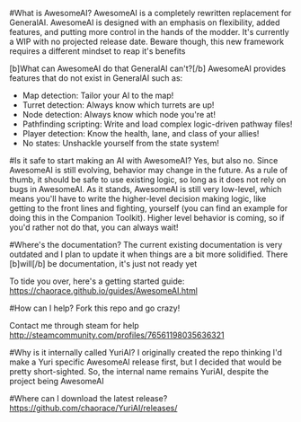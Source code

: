#What is AwesomeAI?
AwesomeAI is a completely rewritten replacement for GeneralAI. AwesomeAI is designed with an emphasis on flexibility, added features, and putting more control in the hands of the modder. It's currently a WIP with no projected release date. Beware though, this new framework requires a different mindset to reap it's benefits

[b]What can AwesomeAI do that GeneralAI can't?[/b]
AwesomeAI provides features that do not exist in GeneralAI such as:
* Map detection: Tailor your AI to the map!
* Turret detection: Always know which turrets are up!
* Node detection: Always know which node you're at!
* Pathfinding scripting: Write and load complex logic-driven pathway files!
* Player detection: Know the health, lane, and class of your allies!
* No states: Unshackle yourself from the state system!

#Is it safe to start making an AI with AwesomeAI?
Yes, but also no. Since AwesomeAI is still evolving, behavior may change in the future. As a rule of thumb, it should be safe to use existing logic, so long as it does not rely on bugs in AwesomeAI. As it stands, AwesomeAI is still very low-level, which means you'll have to write the higher-level decision making logic, like getting to the front lines and fighting, yourself (you can find an example for doing this in the Companion Toolkit). Higher level behavior is coming, so if you'd rather not do that, you can always wait!

#Where's the documentation?
The current existing documentation is very outdated and I plan to update it when things are a bit more solidified. There [b]will[/b] be documentation, it's just not ready yet

To tide you over, here's a getting started guide:
https://chaorace.github.io/guides/AwesomeAI.html

#How can I help?
Fork this repo and go crazy!

Contact me through steam for help http://steamcommunity.com/profiles/76561198035636321

#Why is it internally called YuriAI?
I originally created the repo thinking I'd make a Yuri specific AwesomeAI release first, but I decided that would be pretty short-sighted. So, the internal name remains YuriAI, despite the project being AwesomeAI

#Where can I download the latest release?
https://github.com/chaorace/YuriAI/releases/
